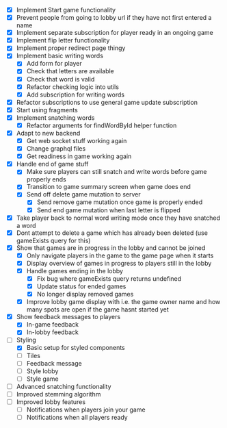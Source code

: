 - [x] Implement Start game functionality
- [x] Prevent people from going to lobby url if they have not first entered a name
- [x] Implement separate subscription for player ready in an ongoing game
- [x] Implement flip letter functionality
- [x] Implement proper redirect page thingy
- [x] Implement basic writing words
    - [x] Add form for player
    - [x] Check that letters are available
    - [x] Check that word is valid
    - [x] Refactor checking logic into utils
    - [x] Add subscription for writing words
- [x] Refactor subscriptions to use general game update subscription
- [x] Start using fragments
- [x] Implement snatching words
    - [x] Refactor arguments for findWordById helper function
- [x] Adapt to new backend
    - [x] Get web socket stuff working again
    - [x] Change graphql files
    - [x] Get readiness in game working again
- [x] Handle end of game stuff
    - [x] Make sure players can still snatch and write words before game properly ends
    - [x] Transition to game summary screen when game does end
    - [x] Send off delete game mutation to server
        - [x] Send remove game mutation once game is properly ended
        - [x] Send end game mutation when last letter is flipped
- [x] Take player back to normal word writing mode once they have snatched a word
- [x] Dont attempt to delete a game which has already been deleted (use gameExists query for this)
- [x] Show that games are in progress in the lobby and cannot be joined
    - [x] Only navigate players in the game to the game page when it starts
    - [x] Display overview of games in progress to players still in the lobby
    - [x] Handle games ending in the lobby
        - [x] Fix bug where gameExists query returns undefined
        - [x] Update status for ended games
        - [x] No longer display removed games
    - [x] Improve lobby game display with i.e. the game owner name and how many spots are open if the game hasnt started yet
- [x] Show feedback messages to players
    - [x] In-game feedback
    - [x] In-lobby feedback
- [ ] Styling
    - [x] Basic setup for styled components
    - [ ] Tiles
    - [ ] Feedback message
    - [ ] Style lobby
    - [ ] Style game
- [ ] Advanced snatching functionality
- [ ] Improved stemming algorithm
- [ ] Improved lobby features
    - [ ] Notifications when players join your game
    - [ ] Notifications when all players ready
